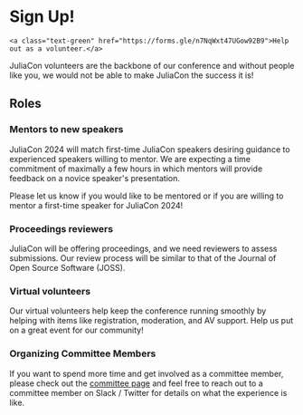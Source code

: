 # Sign Up!

~~~
<a class="text-green" href="https://forms.gle/n7NqWxt47UGow92B9">Help out as a volunteer.</a>
~~~

JuliaCon volunteers are the backbone of our conference and without people like you, we would not be able to make JuliaCon the success it is!

## Roles

### Mentors to new speakers

JuliaCon 2024 will match first-time JuliaCon speakers desiring guidance to experienced speakers willing to mentor.
We are expecting a time commitment of maximally a few hours in which mentors will provide feedback on a novice speaker's presentation.

Please let us know if you would like to be mentored or if you are willing to mentor a first-time speaker for JuliaCon 2024!

### Proceedings reviewers

JuliaCon will be offering proceedings, and we need reviewers to assess submissions.
Our review process will be similar to that of the Journal of Open Source Software (JOSS).

### Virtual volunteers

Our virtual volunteers help keep the conference running smoothly by helping with items like registration, moderation, and AV support. Help us put on a great event for our community!

### Organizing Committee Members

If you want to spend more time and get involved as a committee member, please check out the [committee page](/2024/committee/) and feel free to reach out to a committee member on Slack / Twitter for details on what the experience is like.
